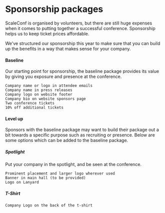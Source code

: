 # Sponsorship packages

ScaleConf is organised by volunteers, but there are still huge expenses when
it comes to putting together a successful conference. Sponsorship helps us to
keep ticket prices affordable.

We've structured our sponsorship this year to make sure that you can build
up the benefits in a way that makes sense for your company.

#### Baseline

Our starting point for sponsorship, the baseline package provides its value
by giving you exposure and presence at the conference.

    Company name or logo in attendee emails
    Company name in press releases
    Company logo on website footer
    Company bio on website sponsors page
    Two conference tickets
    10% off additional tickets

#### Level up

Sponsors with the baseline package may want to build their package out a bit
towards a specific purpose such as recruiting or presence. Below are some
options which can be added to the baseline package.

##### Spotlight

Put your company in the spotlight, and be seen at the conference.

    Prominent placement and larger logo wherever used
    Banner in main hall (to be provided)
    Logo on Lanyard

##### T-Shirt
    
    Company Logo on the back of the t-shirt

##### Coffee

Our attendees love coffee, and they love our coffee sponsors.

    Coffee sponsor designation
    Mention and Logo on the back of lanyard inserts
    Mention during announcements

##### Events

We like to keep everyone socializing and networking, so on the evenings of the
9th-11th of April, we will be giving sponsors the opportunity to host events.

    Official event sponsor
    Host attendees for dinner, and/or drinks.

##### Presence
    
If you're looking to have some of your engineers on the ground, we would love
to have some of your engineers bring a stand and talk shop with our attendees.

    Area at the back of the hall (3m x 3m)
    Three extra conference tickets

##### Adopt a Student

Cape Town is full of smart but penniless computer science students wanting to
experience and learn from events like this. It is also such a great
opportunity for them to meet engineers from your company, ask questions, and
get involved.

    Cost: R1,000

##### Not found

If you'd like to sponsor, but none of these options suit you, get in touch
with us at info@scaleconf.org, and we can discuss how else you could be
involved.

